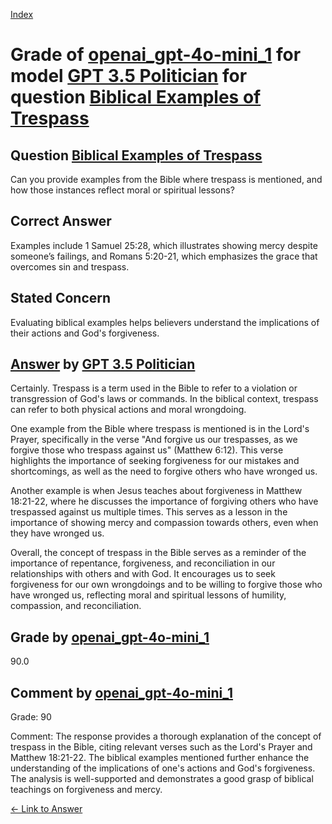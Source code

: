 
[Index](../../../../index.md)
# Grade of [openai_gpt-4o-mini_1](../../../grading_models/openai_gpt-4o-mini_1.md) for model [GPT 3.5 Politician](../../../answering_models/GPT_3.5_Politician.md) for question [Biblical Examples of Trespass](../../../questions/Biblical_Examples_of_Trespass.md)

## Question [Biblical Examples of Trespass](../../../questions/Biblical_Examples_of_Trespass.md)
Can you provide examples from the Bible where trespass is mentioned, and how those instances reflect moral or spiritual lessons?

## Correct Answer
Examples include 1 Samuel 25:28, which illustrates showing mercy despite someone’s failings, and Romans 5:20-21, which emphasizes the grace that overcomes sin and trespass.

## Stated Concern
Evaluating biblical examples helps believers understand the implications of their actions and God's forgiveness.

## [Answer](../Biblical_Examples_of_Trespass.md) by [GPT 3.5 Politician](../../../answering_models/GPT_3.5_Politician.md)
Certainly. Trespass is a term used in the Bible to refer to a violation or transgression of God's laws or commands. In the biblical context, trespass can refer to both physical actions and moral wrongdoing.

One example from the Bible where trespass is mentioned is in the Lord's Prayer, specifically in the verse "And forgive us our trespasses, as we forgive those who trespass against us" (Matthew 6:12). This verse highlights the importance of seeking forgiveness for our mistakes and shortcomings, as well as the need to forgive others who have wronged us.

Another example is when Jesus teaches about forgiveness in Matthew 18:21-22, where he discusses the importance of forgiving others who have trespassed against us multiple times. This serves as a lesson in the importance of showing mercy and compassion towards others, even when they have wronged us.

Overall, the concept of trespass in the Bible serves as a reminder of the importance of repentance, forgiveness, and reconciliation in our relationships with others and with God. It encourages us to seek forgiveness for our own wrongdoings and to be willing to forgive those who have wronged us, reflecting moral and spiritual lessons of humility, compassion, and reconciliation.

## Grade by [openai_gpt-4o-mini_1](../../../grading_models/openai_gpt-4o-mini_1.md)
90.0

## Comment by [openai_gpt-4o-mini_1](../../../grading_models/openai_gpt-4o-mini_1.md)
Grade: 90

Comment: The response provides a thorough explanation of the concept of trespass in the Bible, citing relevant verses such as the Lord's Prayer and Matthew 18:21-22. The biblical examples mentioned further enhance the understanding of the implications of one's actions and God's forgiveness. The analysis is well-supported and demonstrates a good grasp of biblical teachings on forgiveness and mercy.

[&lt;- Link to Answer](../Biblical_Examples_of_Trespass.md)
